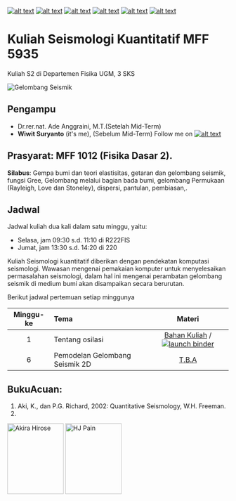 [![alt text][1.1]][1]
[![alt text][2.1]][2]
[![alt text][3.1]][3]
[![alt text][4.1]][4]
[![alt text][5.1]][5]
[![alt text][6.1]][6]

[1.1]: http://i.imgur.com/tXSoThF.png (twitter icon with padding)
[2.1]: http://i.imgur.com/P3YfQoD.png (facebook icon with padding)
[3.1]: http://i.imgur.com/yCsTjba.png (google plus icon with padding)
[4.1]: http://i.imgur.com/YckIOms.png (tumblr icon with padding)
[5.1]: http://i.imgur.com/1AGmwO3.png (dribbble icon with padding)
[6.1]: http://i.imgur.com/0o48UoR.png (github icon with padding)


# Kuliah Seismologi Kuantitatif MFF 5935
Kuliah S2 di Departemen Fisika UGM, 3 SKS

![Gelombang Seismik](http://www.indiana.edu/~geol105/images/gaia_chapter_3/seismicwaves.gif)

## Pengampu
- Dr.rer.nat. Ade Anggraini, M.T.(Setelah Mid-Term)
- **Wiwit Suryanto** (it's me), (Sebelum Mid-Term)
Follow me on [![alt text][1.1]][1]

## Prasyarat: MFF 1012 (Fisika Dasar 2).
**Silabus**: Gempa bumi dan teori elastisitas, getaran dan gelombang seismik, fungsi Gree, Gelombang melalui bagian bada bumi, gelombang Permukaan (Rayleigh, Love dan Stoneley), dispersi, pantulan, pembiasan,.

## Jadwal

Jadwal kuliah dua kali dalam satu minggu, yaitu:
- Selasa, jam 09:30 s.d. 11:10 di R222FIS
- Jumat, jam 13:30 s.d. 14:20 di 220

Kuliah Seismologi kuantitatif diberikan dengan pendekatan komputasi seismologi. Wawasan mengenai pemakaian komputer untuk menyelesaikan permasalahan seismologi, dalam hal ini mengenai perambatan gelombang seismik di medium bumi akan disampaikan secara berurutan.

Berikut jadwal pertemuan setiap minggunya

| Minggu-ke | Tema                                 | Materi |
|:------:|:-------------------------------------|:-------:|
| 1     | Tentang osilasi | [Bahan Kuliah](http://nbviewer.ipython.org/github/maswiet/Kuliah_Gelombang/Minggu_1_Osilasi.ipynb) / [![launch binder](https://mybinder.org/badge.svg)](https://mybinder.org/v2/gh/#) |
| 6     | Pemodelan Gelombang Seismik 2D | [T.B.A](#) |




## BukuAcuan:
1. Aki, K., dan P.G. Richard, 2002: Quantitative Seismology, W.H. Freeman.
2. 
<img src="https://books.google.co.id/books/content?id=fEc1DwAAQBAJ&printsec=frontcover&img=1&zoom=1&imgtk=AFLRE72LpmpsgR5599Zt1OHcgkLGS_Gc9UP3Qq8Dw_wOYoM0kPPAczu0pFznJKDywZHx-OuE1XzYEAkEL9HF-FtZjNikqJ5ZT9NlV02R_fnOODRaHshzwpPv-as-pbnA2xCWjDt2vj-u" width=128px height=161px alt='Akira Hirose'> <img src="https://d1w7fb2mkkr3kw.cloudfront.net/assets/images/book/lrg/9780/4700/9780470012956.jpg" width=128px height=161px alt='HJ Pain'>


 [1]: http://www.twitter.com/maswiet
 [2]: http://www.facebook.com/mas.wiet.52
 [3]: https://plus.google.com/#
 [4]: http://#
 [5]: http://dribbble.com/#
 [6]: http://www.github.com/maswiet
